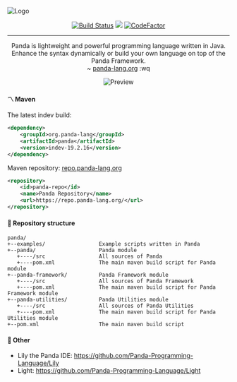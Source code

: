 ![Logo](https://panda-lang.org/github/v1/logo-1.png)

<p align="center">
   <a href="https://travis-ci.org/Panda-Programming-Language/Panda"><img src="https://travis-ci.org/Panda-Programming-Language/Panda.svg?branch=master" alt="Build Status"></a>
   <a href="https://ci.appveyor.com/project/Panda-Programming-Language/panda"><img src="https://ci.appveyor.com/api/projects/status/gpkf5t7v3b3wepcl?svg=true"></a>
   <a href="https://www.codefactor.io/repository/github/panda-programming-language/panda"><img src="https://www.codefactor.io/repository/github/panda-programming-language/panda/badge" alt="CodeFactor"></a>
    
  <hr>
   
  <p align="center">
    Panda is lightweight and powerful programming language written in Java.<br>
    Enhance the syntax dynamically or build your own language on top of the Panda Framework.<br>
    ~ <a href="https://panda-lang.org/">panda-lang.org</a> :wq
  </p>
   
  <p align="center">
    <img src="https://panda-lang.org/github/v1/carbon-5.png" alt="Preview">
  </p>
</p>

#### 〽️ Maven
The latest indev build:

```xml
<dependency>
    <groupId>org.panda-lang</groupId>
    <artifactId>panda</artifactId>
    <version>indev-19.2.16</version>
</dependency>
```

Maven repository: [repo.panda-lang.org](https://repo.panda-lang.org/)

```xml
<repository>
    <id>panda-repo</id>
    <name>Panda Repository</name>
    <url>https://repo.panda-lang.org/</url>
</repository>
```

#### 📜 Repository structure
```
panda/
+--examples/                 Example scripts written in Panda
+--panda/                    Panda module
   +----/src                 All sources of Panda
   +----pom.xml              The main maven build script for Panda module
+--panda-framework/          Panda Framework module
   +----/src                 All sources of Panda Framework
   +----pom.xml              The main maven build script for Panda Framework module
+--panda-utilities/          Panda Utilities module
   +----/src                 All sources of Panda Utilities
   +----pom.xml              The main maven build script for Panda Utilities module
+--pom.xml                   The main maven build script
```

#### 💞 Other
- Lily the Panda IDE: https://github.com/Panda-Programming-Language/Lily <br>
- Light: https://github.com/Panda-Programming-Language/Light

